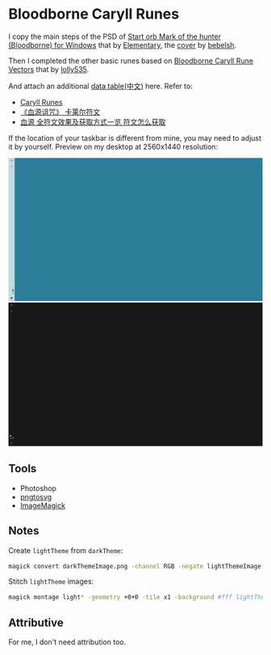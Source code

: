 # Bloodborne Caryll Runes

I copy the main steps of the PSD of [Start orb Mark of the hunter (Bloodborne) for Windows](https://vsthemes.org/en/icon/startorb/857-mark-of-the-hunter-bloodborne.html) that by [Elementary](https://vsthemes.org/en/user/Elementary/), the [cover](https://www.deviantart.com/bebelsh/art/Mark-of-the-hunter-732406069) by [bebelsh](https://www.deviantart.com/bebelsh).

Then I completed the other basic runes based on [Bloodborne Caryll Rune Vectors](https://www.deviantart.com/lolly535/art/Bloodborne-Caryll-Rune-Vectors-545838128) that by [lolly535](https://www.deviantart.com/lolly535).

And attach an additional [data table(中文)](data_translate.md) here. Refer to:

- [Caryll Runes](https://www.bloodborne-wiki.com/p/caryll-runes.html  )
- [《血源诅咒》 卡莱尔符文](https://gamegene.cn/wiki/133  )
- [血源 全符文效果及获取方式一览 符文怎么获取](https://www.gamersky.com/handbook/201504/557548.shtml)

If the location of your taskbar is different from mine, you may need to adjust it by yourself. Preview on my desktop at 2560x1440 resolution:

![](lightTheme_preview.png)
![](darkTheme_preview.png)

## Tools

- Photoshop
- [pngtosvg](https://www.pngtosvg.com)
- [ImageMagick](https://imagemagick.org)

## Notes

Create `lightTheme` from `darkTheme`:

```sh
magick convert darkThemeImage.png -channel RGB -negate lightThemeImage.png
```

Stitch `lightTheme` images:

```sh
magick montage light* -geometry +0+0 -tile x1 -background #fff lightTheme.png 
```

## Attributive

For me, I don't need attribution too.